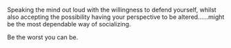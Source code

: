 Speaking the mind out loud with the willingness to defend yourself, whilst also
accepting the possibility having your perspective to be altered......might be 
the most dependable way of socializing.


Be the worst you can be.
